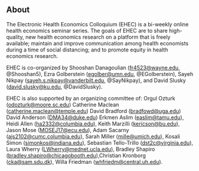 ## About

The Electronic Health Economics Colloquium (EHEC) is a bi-weekly online health economics seminar series. The goals of EHEC are to share high-quality, new health economics research on a platform that is freely available; maintain and improve communication among health economists during a time of social distancing; and to promote equity in health economics research.

EHEC is co-organized by Shooshan Danagoulian (fr4523@wayne.edu, @Shooshan5), Ezra Golberstein (egolber@umn.edu, @EGolberstein), Sayeh Nikpay (sayeh.s.nikpay@vanderbilt.edu, @SayNikpay), and David Slusky (david.slusky@ku.edu, @DavidSlusky). 

EHEC is also supported by an organizing committee of:
Orgul Ozturk (odozturk@moore.sc.edu)
Catherine Maclean (catherine.maclean@temple.edu)
David Bradford (bradfowd@uga.edu)
David Anderson (DMA34@duke.edu)
Erkmen Aslim (easlim@tamu.edu),
Heidi Allen (ha2332@columbia.edu), Keith Marzilli (kericson@bu.edu), Jason Mose (MOSEJ17@ecu.edu), Adam Sacarny (ajs2102@cumc.columbia.edu), Sarah Miller (mille@umich.edu), Kosali Simon (simonkos@indiana.edu), Sebastian Tello-Trillo (dst2c@virginia.edu), Laura Wherry (LWherry@mednet.ucla.edu), Bradley Shapiro (bradley.shapiro@chicagobooth.edu),Christian Kronborg (cka@sam.sdu.dk), Willa Friedman (whfriedm@central.uh.edu).
